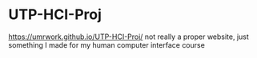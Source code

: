# UTP-HCI-Proj
https://umrwork.github.io/UTP-HCI-Proj/
not really a proper website, just something I made for my human computer interface course
